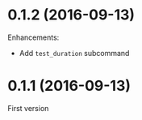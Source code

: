 # 0.1.2 (2016-09-13)

Enhancements:

* Add `test_duration` subcommand

# 0.1.1 (2016-09-13)

First version

